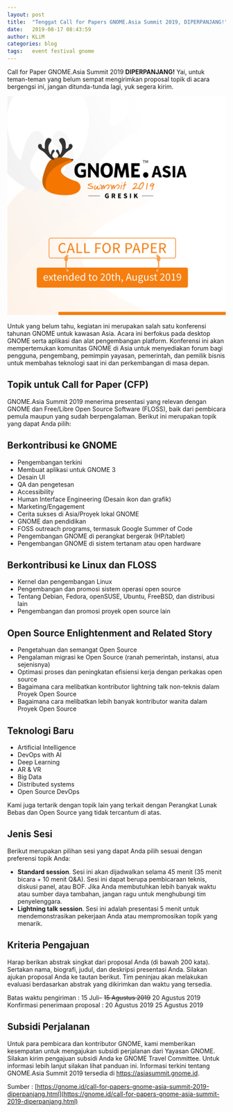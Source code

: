 ```yaml
---
layout: post
title:  "Tenggat Call for Papers GNOME.Asia Summit 2019, DIPERPANJANG!"
date:   2019-08-17 08:43:59
author: KLiM
categories: blog
tags:	event festival gnome
---
```


Call for Paper GNOME.Asia Summit 2019 **DIPERPANJANG!** Yai, untuk teman-teman yang belum sempat mengirimkan proposal topik di acara bergengsi ini, jangan ditunda-tunda lagi, yuk segera kirim.

![Poster CFP GNAS](/assets/images/cfp-gnome-asia-summit.png)

Untuk yang belum tahu, kegiatan ini merupakan salah satu konferensi tahunan GNOME untuk kawasan Asia. Acara ini berfokus pada desktop GNOME serta aplikasi dan alat pengembangan platform. Konferensi ini akan mempertemukan komunitas GNOME di Asia untuk menyediakan forum bagi pengguna, pengembang, pemimpin yayasan, pemerintah, dan pemilik bisnis untuk membahas teknologi saat ini dan perkembangan di masa depan.

## Topik untuk Call for Paper (CFP)
GNOME.Asia Summit 2019 menerima presentasi yang relevan dengan GNOME dan Free/Libre Open Source Software (FLOSS), baik dari pembicara pemula maupun yang sudah berpengalaman. Berikut ini merupakan topik yang dapat Anda pilih:

## Berkontribusi ke GNOME
- Pengembangan terkini
- Membuat aplikasi untuk GNOME 3
- Desain UI
- QA dan pengetesan
- Accessibility
- Human Interface Engineering (Desain ikon dan grafik)
- Marketing/Engagement
- Cerita sukses di Asia/Proyek lokal GNOME
- GNOME dan pendidikan
- FOSS outreach programs, termasuk Google Summer of Code
- Pengembangan GNOME di perangkat bergerak (HP/tablet)
- Pengembangan GNOME di sistem tertanam atau open hardware

## Berkontribusi ke Linux dan FLOSS
- Kernel dan pengembangan Linux
- Pengembangan dan promosi sistem operasi open source
- Tentang Debian, Fedora, openSUSE, Ubuntu, FreeBSD, dan distribusi lain
- Pengembangan dan promosi proyek open source lain

## Open Source Enlightenment and Related Story
- Pengetahuan dan semangat Open Source
- Pengalaman migrasi ke Open Source (ranah pemerintah, instansi, atua sejenisnya)
- Optimasi proses dan peningkatan efisiensi kerja dengan perkakas open source
- Bagaimana cara melibatkan kontributor lightning talk non-teknis dalam Proyek Open Source
- Bagaimana cara melibatkan lebih banyak kontributor wanita dalam Proyek Open Source

## Teknologi Baru
- Artificial Intelligence
- DevOps with AI
- Deep Learning
- AR & VR
- Big Data
- Distributed systems
- Open Source DevOps

Kami juga tertarik dengan topik lain yang terkait dengan Perangkat Lunak Bebas dan Open Source yang tidak tercantum di atas.

## Jenis Sesi
Berikut merupakan pilihan sesi yang dapat Anda pilih sesuai dengan preferensi topik Anda:

- **Standard session**. Sesi ini akan dijadwalkan selama 45 menit (35 menit bicara + 10 menit Q&A). Sesi ini dapat berupa pembicaraan teknis, diskusi panel, atau BOF. Jika Anda membutuhkan lebih banyak waktu atau sumber daya tambahan, jangan ragu untuk menghubungi tim penyelenggara.
- **Lightning talk session**. Sesi ini adalah presentasi 5 menit untuk mendemonstrasikan pekerjaan Anda atau mempromosikan topik yang menarik.

## Kriteria Pengajuan
Harap berikan abstrak singkat dari proposal Anda (di bawah 200 kata). Sertakan nama, biografi, judul, dan deskripsi presentasi Anda. Silakan ajukan proposal Anda ke tautan berikut. Tim peninjau akan melakukan evaluasi berdasarkan abstrak yang dikirimkan dan waktu yang tersedia.

Batas waktu pengiriman : 15 Juli– ~~15 Agustus 2019~~ 20 Agustus 2019
Konfirmasi penerimaan proposal : 20 Agustus 2019 25 Agustus 2019

## Subsidi Perjalanan
Untuk para pembicara dan kontributor GNOME, kami memberikan kesempatan untuk mengajukan subsidi perjalanan dari Yayasan GNOME. Silakan kirim pengajuan subsidi Anda ke GNOME Travel Committee. Untuk informasi lebih lanjut silakan lihat panduan ini. Informasi terkini tentang GNOME.Asia Summit 2019 tersedia di https://asiasummit.gnome.id.

Sumber : [https://gnome.id/call-for-papers-gnome-asia-summit-2019-diperpanjang.html](https://gnome.id/call-for-papers-gnome-asia-summit-2019-diperpanjang.html)